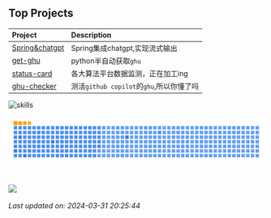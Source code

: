 



## Top Projects
|Project|Description|
|:--|:--|
|[Spring&chatgpt](https://github.com/Cunninger/Spring-chatgpt.git)|Spring集成chatgpt,实现流式输出
|[get-ghu](https://github.com/Cunninger/get_ghu.git)|python半自动获取`ghu`
|[status-card](https://github.com/Cunninger/status-card)|各大算法平台数据监测，正在加工ing
|[ghu-checker](https://github.com/Cunninger/ghu_checker.git)|测活`github copilot`的`ghu`,所以你懂了吗



![skills](https://skillicons.dev/icons?perline=14&i=bash,devto,discord,docker,git,github,githubactions,go,html,java,js,linux,md,mysql,nginx,nodejs,ps,py,pytorch,redis,sqlite,stackoverflow,twitter,ts,vercel,vscode,vue,workers,c)

[![](https://raw.githubusercontent.com/xiaozhou26/xiaozhou26/main/out/ocean.gif)](https://github.com/Cunninger)

[![](https://raw.githubusercontent.com/xiaozhou26/Cunninger/main/out/ocean.gif)](https://github.com/Cunninger)

*Last updated on: 2024-03-31 20:25:44*

